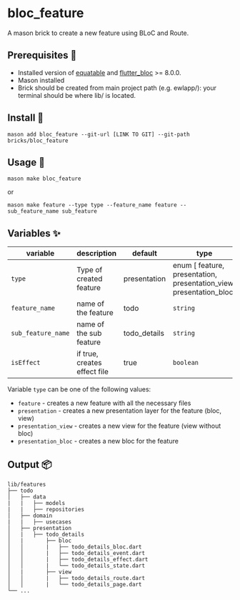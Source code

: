 # bloc_feature

A mason brick to create a new feature using BLoC and Route.

## Prerequisites 🧱

- Installed version of [equatable] and [flutter_bloc] >= 8.0.0.
- Mason installed
- Brick should be created from main project path (e.g. ewlapp/): your terminal should be where lib/ is located.

## Install 🧱

```Console
mason add bloc_feature --git-url [LINK TO GIT] --git-path bricks/bloc_feature 
```

## Usage 🚀

```Console
mason make bloc_feature 
```

or

```Console
mason make feature --type type --feature_name feature --sub_feature_name sub_feature
```

## Variables ✨

| variable           | description                  | default | type      |
| ------------------ | ---------------------------- | ------- | --------- |
| `type`         | Type of created feature          | presentation| enum [ feature, presentation, presentation_view, presentation_bloc]  |
| `feature_name`     | name of the feature          | todo   | `string`  |
| `sub_feature_name` | name of the sub feature      |  todo_details | `string`  |
| `isEffect`        | if true, creates effect file | true   | `boolean` |

Variable `type` can be one of the following values:

- `feature` - creates a new feature with all the necessary files
- `presentation` - creates a new presentation layer for the feature (bloc, view)
- `presentation_view` - creates a new view for the feature (view without bloc)
- `presentation_bloc` - creates a new bloc for the feature

## Output 📦

```Console
lib/features
├── todo
│   ├── data
|   |   ├── models
|   |   ├── repositories
│   ├── domain
|   |   ├── usecases
│   ├── presentation
│   |   ├── todo_details
│   |       ├── bloc
│   │       |   ├── todo_details_bloc.dart
│   │       |   ├── todo_details_event.dart
│   │       |   ├── todo_details_effect.dart
│   │       |   └── todo_details_state.dart
│   |       ├── view
│   │       |   ├── todo_details_route.dart
│   │       |   └── todo_details_page.dart
└── ...
```

[flutter_bloc]: https://pub.dev/packages/flutter_bloc
[equatable]: https://pub.dev/packages/equatable
